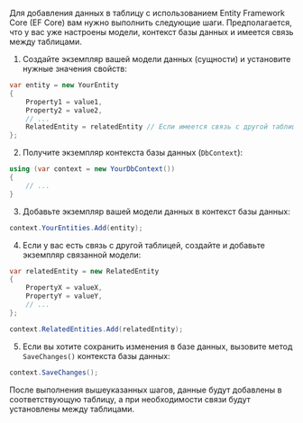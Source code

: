 Для добавления данных в таблицу с использованием Entity Framework Core (EF Core) вам нужно выполнить следующие шаги. Предполагается, что у вас уже настроены модели, контекст базы данных и имеется связь между таблицами.

1. Создайте экземпляр вашей модели данных (сущности) и установите нужные значения свойств:

```csharp
var entity = new YourEntity
{
    Property1 = value1,
    Property2 = value2,
    // ...
    RelatedEntity = relatedEntity // Если имеется связь с другой таблицей
};
```

2. Получите экземпляр контекста базы данных (`DbContext`):

```csharp
using (var context = new YourDbContext())
{
    // ...
}
```

3. Добавьте экземпляр вашей модели данных в контекст базы данных:

```csharp
context.YourEntities.Add(entity);
```

4. Если у вас есть связь с другой таблицей, создайте и добавьте экземпляр связанной модели:

```csharp
var relatedEntity = new RelatedEntity
{
    PropertyX = valueX,
    PropertyY = valueY,
    // ...
};

context.RelatedEntities.Add(relatedEntity);
```

5. Если вы хотите сохранить изменения в базе данных, вызовите метод `SaveChanges()` контекста базы данных:

```csharp
context.SaveChanges();
```

После выполнения вышеуказанных шагов, данные будут добавлены в соответствующую таблицу, а при необходимости связи будут установлены между таблицами.
